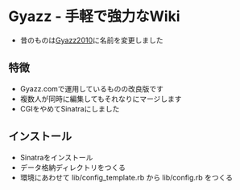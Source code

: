 # Gyazz - 手軽で強力なWiki

* 昔のものは[Gyazz2010](https://github.com/masui/Gyazz2010)に名前を変更しました

## 特徴

* Gyazz.comで運用しているものの改良版です
* 複数人が同時に編集してもそれなりにマージします
* CGIをやめてSinatraにしました

## インストール

* Sinatraをインストール
* データ格納ディレクトリをつくる
* 環境にあわせて lib/config_template.rb から lib/config.rb をつくる
